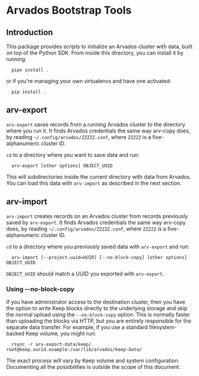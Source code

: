 # Arvados Bootstrap Tools

<!--
Copyright (C) The Arvados Authors. All rights reserved.

SPDX-License-Identifier: Apache-2.0
-->

## Introduction

This package provides scripts to initialize an Arvados cluster with data, built on top of the Python SDK. From inside this directory, you can install it by running:

      pipx install .

or if you're managing your own virtualenvs and have one activated:

      pip install .

## arv-export

`arv-export` saves records from a running Arvados cluster to the directory where you run it. It finds Arvados credentials the same way arv-copy does, by reading `~/.config/arvados/ZZZZZ.conf`, where `ZZZZZ` is a five-alphanumeric cluster ID.

`cd` to a directory where you want to save data and run:

      arv-export [other options] OBJECT_UUID

This will subdirectories inside the current directory with data from Arvados. You can load this data with `arv-import` as described in the next section.

## arv-import

`arv-import` creates records on an Arvados cluster from records previously saved by `arv-export`. It finds Arvados credentials the same way arv-copy does, by reading `~/.config/arvados/ZZZZZ.conf`, where `ZZZZZ` is a five-alphanumeric cluster ID.

`cd` to a directory where you previously saved data with `arv-export` and run:

      arv-import [--project-uuid=UUID] [--no-block-copy] [other options] OBJECT_UUID

`OBJECT_UUID` should match a UUID you exported with `arv-export`.

### Using --no-block-copy

If you have administrator access to the destination cluster, then you have the option to write Keep blocks directly to the underlying storage and skip the normal upload using the `--no-block-copy` option. This is normally faster than uploading the blocks via HTTP, but you are entirely responsible for the separate data transfer. For example, if you use a standard filesystem-backed Keep volume, you might run:

      rsync -r arv-export-data/keep/ root@keep.xurid.example:/var/lib/arvados/keep-data/

The exact process will vary by Keep volume and system configuration. Documenting all the possibilities is outside the scope of this document.
